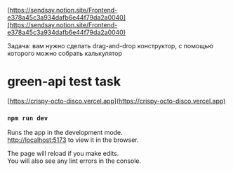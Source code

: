 [https://sendsay.notion.site/Frontend-e378a45c3a934dafb6e44f79da2a0040](https://sendsay.notion.site/Frontend-e378a45c3a934dafb6e44f79da2a0040)

Задача: вам нужно сделать drag-and-drop конструктор, с помощью которого можно собрать калькулятор
# green-api test task

[https://crispy-octo-disco.vercel.app](https://crispy-octo-disco.vercel.app)

### `npm run dev`

Runs the app in the development mode.\
[http://localhost:5173](http://localhost:5173) to view it in the browser.

The page will reload if you make edits.\
You will also see any lint errors in the console.
